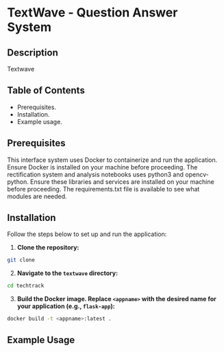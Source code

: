 # TextWave - Question Answer System

## Description
Textwave

## Table of Contents
- Prerequisites.
- Installation.
- Example usage.

## Prerequisites
This interface system uses Docker to containerize and run the application. Ensure Docker is installed on your machine before proceeding. The rectification system and analysis notebooks uses python3 and opencv-python. Ensure these libraries and services are installed on your machine before proceeding. The requirements.txt file is available to see what modules are needed.

## Installation
Follow the steps below to set up and run the application:

1. **Clone the repository:**
```bash
git clone 
```
2. **Navigate to the ```textwave``` directory:**
```bash
cd techtrack
```
3. **Build the Docker image. Replace ```<appname>``` with the desired name for your application (e.g., ```flask-app```):**
```bash
docker build -t <appname>:latest .
```
## Example Usage 